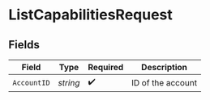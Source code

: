 # ListCapabilitiesRequest


## Fields

| Field              | Type               | Required           | Description        |
| ------------------ | ------------------ | ------------------ | ------------------ |
| `AccountID`        | *string*           | :heavy_check_mark: | ID of the account  |